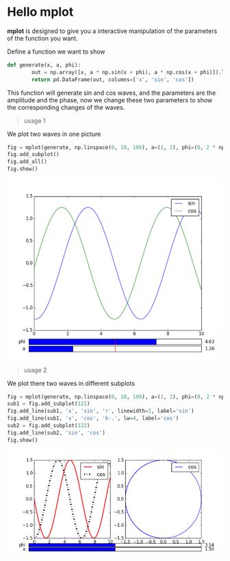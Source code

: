 # Hello mplot

**mplot** is designed to give you a interactive manipulation 
of the parameters of the function you want.

Define a function we want to show
```python
def generate(x, a, phi):
        out = np.array([x, a * np.sin(x + phi), a * np.cos(x + phi)]).T
        return pd.DataFrame(out, columns=['x', 'sin', 'cos'])
```
This function will generate sin and cos waves, and the parameters are
the amplitude and the phase, now we change these two parameters to show 
the corresponding changes of the waves.

> usage 1

We plot two waves in one picture

```python
fig = mplot(generate, np.linspace(0, 10, 100), a=(1, 2), phi=(0, 2 * np.pi))
fig.add_subplot()
fig.add_all()
fig.show()
```
![one subplot](./img/one_pic.png)

> usage 2

We plot there two waves in different subplots
```python
fig = mplot(generate, np.linspace(0, 10, 100), a=(1, 2), phi=(0, 2 * np.pi))
sub1 = fig.add_subplot(121)
fig.add_line(sub1, 'x', 'sin', 'r', linewidth=2, label='sin')
fig.add_line(sub1, 'x', 'cos', 'k-.', lw=4, label='cos')
sub2 = fig.add_subplot(122)
fig.add_line(sub2, 'sin', 'cos')
fig.show()
```
![two subplots](./img/two_pics.png)